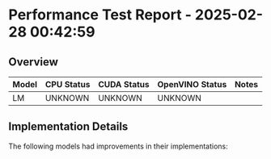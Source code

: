 # Performance Test Report - 2025-02-28 00:42:59

## Overview

| Model | CPU Status | CUDA Status | OpenVINO Status | Notes |
|-------|------------|-------------|-----------------|-------|
| LM | UNKNOWN | UNKNOWN | UNKNOWN | |

## Implementation Details

The following models had improvements in their implementations:

